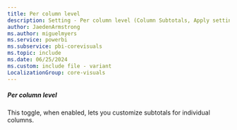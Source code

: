 ```yaml
---
title: Per column level
description: Setting - Per column level (Column Subtotals, Apply settings to, Per column level)
author: JaedenArmstrong
ms.author: miguelmyers
ms.service: powerbi
ms.subservice: pbi-corevisuals
ms.topic: include
ms.date: 06/25/2024
ms.custom: include file - variant
LocalizationGroup: core-visuals
---
```

##### Per column level

This toggle, when enabled, lets you customize subtotals for individual columns.
